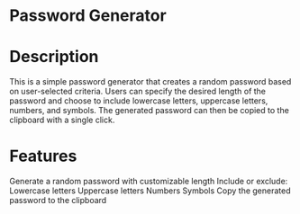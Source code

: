 # Password Generator

# Description
This is a simple password generator that creates a random password based on user-selected criteria. Users can specify the desired length of the password and choose to include lowercase letters, uppercase letters, numbers, and symbols. The generated password can then be copied to the clipboard with a single click.

# Features
Generate a random password with customizable length
Include or exclude:
Lowercase letters
Uppercase letters
Numbers
Symbols
Copy the generated password to the clipboard
